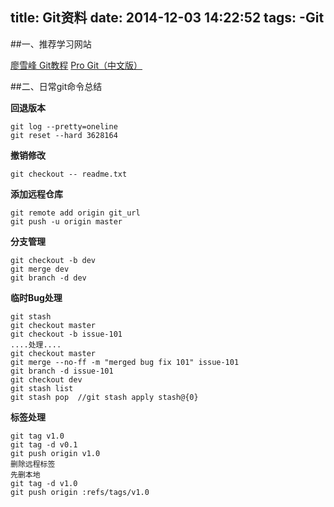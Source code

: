 title: Git资料
date: 2014-12-03 14:22:52
tags:
    -Git
---

##一、推荐学习网站

[廖雪峰 Git教程](http://www.liaoxuefeng.com/wiki/0013739516305929606dd18361248578c67b8067c8c017b000)
[Pro Git（中文版）](http://git.oschina.net/progit/)

##二、日常git命令总结

**回退版本**

    git log --pretty=oneline
    git reset --hard 3628164

**撤销修改**

    git checkout -- readme.txt

**添加远程仓库**

    git remote add origin git_url
    git push -u origin master

**分支管理**

    git checkout -b dev
    git merge dev
    git branch -d dev

**临时Bug处理**

    git stash
    git checkout master
    git checkout -b issue-101
    ....处理....
    git checkout master
    git merge --no-ff -m "merged bug fix 101" issue-101
    git branch -d issue-101
    git checkout dev
    git stash list
    git stash pop  //git stash apply stash@{0}

**标签处理**

    git tag v1.0
    git tag -d v0.1
    git push origin v1.0
    删除远程标签
    先删本地
    git tag -d v1.0
    git push origin :refs/tags/v1.0

